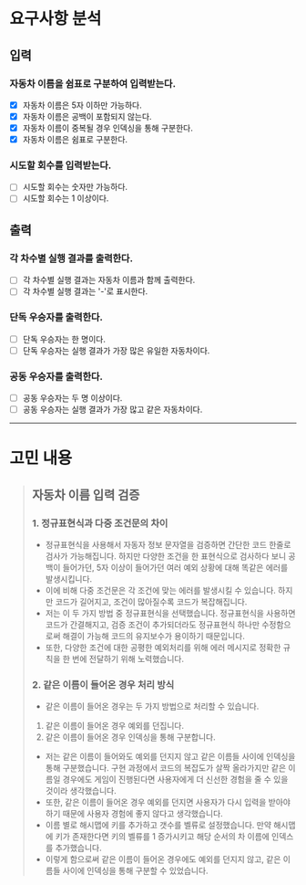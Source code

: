 # 요구사항 분석
## 입력
### 자동차 이름을 쉼표로 구분하여 입력받는다. 
  - [x] 자동차 이름은 5자 이하만 가능하다.
  - [x] 자동차 이름은 공백이 포함되지 않는다.
  - [x] 자동차 이름이 중복될 경우 인덱싱을 통해 구분한다.
  - [x] 자동차 이름은 쉼표로 구분한다.
### 시도할 회수를 입력받는다.
  - [ ] 시도할 회수는 숫자만 가능하다.
  - [ ] 시도할 회수는 1 이상이다.
## 출력
### 각 차수별 실행 결과를 출력한다.
  - [ ] 각 차수별 실행 결과는 자동차 이름과 함께 출력한다.
  - [ ] 각 차수별 실행 결과는 '-'로 표시한다.
### 단독 우승자를 출력한다.
  - [ ] 단독 우승자는 한 명이다.
  - [ ] 단독 우승자는 실행 결과가 가장 많은 유일한 자동차이다.
### 공동 우승자를 출력한다.
  - [ ] 공동 우승자는 두 명 이상이다.
  - [ ] 공동 우승자는 실행 결과가 가장 많고 같은 자동차이다.

---

# 고민 내용
>## 자동차 이름 입력 검증
>### 1. 정규표현식과 다중 조건문의 차이
>- 정규표현식을 사용해서 자동자 정보 문자열을 검증하면 간단한 코드 한줄로 검사가 가능해집니다. 하지만
>다양한 조건을 한 표현식으로 검사하다 보니 공백이 들어가던, 5자 이상이 들어가던 여러 예외 상황에 대해 똑같은 에러를 발생시킵니다. 
>- 이에 비해 다중 조건문은 각 조건에 맞는 에러를 발생시킬 수 있습니다. 하지만 코드가 길어지고, 조건이 많아질수록 코드가 복잡해집니다.
>- 저는 이 두 가지 방법 중 정규표현식을 선택했습니다. 정규표현식을 사용하면 코드가 간결해지고, 검증 조건이 추가되더라도 정규표현식 하나만 수정함으로써 해결이 가능해 코드의 유지보수가 용이하기 때문입니다.
>- 또한, 다양한 조건에 대한 공평한 예외처리를 위해 에러 메시지로 정확한 규칙을 한 번에 전달하기 위해 노력했습니다.
> 
>### 2. 같은 이름이 들어온 경우 처리 방식
>- 같은 이름이 들어온 경우는 두 가지 방법으로 처리할 수 있습니다.
>  1. 같은 이름이 들어온 경우 예외를 던집니다.
>  2. 같은 이름이 들어온 경우 인덱싱을 통해 구분합니다.
> 
> - 저는 같은 이름이 들어와도 예외를 던지지 않고 같은 이름들 사이에 인덱싱을 통해 구분했습니다. 구현 과정에서 코드의 복잡도가 살짝 올라가지만 같은 이름일 경우에도 게임이 진행된다면 사용자에게 더 신선한 경험을 줄 수 있을 것이라 생각했습니다.
> - 또한, 같은 이름이 들어온 경우 예외를 던지면 사용자가 다시 입력을 받아야 하기 때문에 사용자 경험에 좋지 않다고 생각했습니다.
> - 이름 별로 해시맵에 키를 추가하고 갯수를 벨류로 설정했습니다. 만약 해시맵에 키가 존재한다면 키의 벨류를 1 증가시키고 해당 순서의 차 이름에 인덱스를 추가했습니다.
> - 이렇게 함으로써 같은 이름이 들어온 경우에도 예외를 던지지 않고, 같은 이름들 사이에 인덱싱을 통해 구분할 수 있었습니다.

